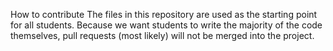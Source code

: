 How to contribute
The files in this repository are used as the starting point for all students. Because we want students to write the majority of the code themselves, pull requests (most likely) will not be merged into the project.
